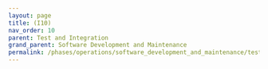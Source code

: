 ```yaml
---
layout: page
title: (I10)
nav_order: 10
parent: Test and Integration
grand_parent: Software Development and Maintenance
permalink: /phases/operations/software_development_and_maintenance/test_and_integration/i10/
---
```

